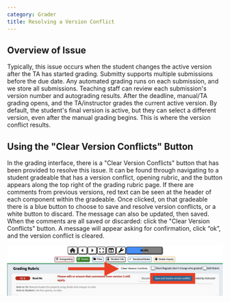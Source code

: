 ```yaml
---
category: Grader
title: Resolving a Version Conflict
---
```


## Overview of Issue

Typically, this issue occurs when the student changes the active version after the TA has started grading. Submitty supports multiple submissions before the due date. Any automated grading runs on each submission, and we store all submissions. Teaching staff can review each submission's version number and autograding results. After the deadline, manual/TA grading opens, and the TA/instructor grades the current active version. By default, the student's final version is active, but they can select a different version, even after the manual grading begins. This is where the version conflict results.


## Using the "Clear Version Conflicts" Button

In the grading interface, there is a "Clear Version Conflicts" button that has been provided to resolve this issue. It can be found through navigating to a student gradeable that has a version conflict, opening rubric, and the button appears along the top right of the grading rubric page. If there are comments from previous versions, red text can be seen at the header of each component within the gradeable. Once clicked, on that gradeable there is a blue button to choose to save and resolve version conflicts, or a white button to discard. The message can also be updated, then saved. When the comments are all saved or discarded: click the "Clear Version Conflicts" button. A message will appear asking for confirmation, click “ok”, and the version conflict is cleared. 

![](/images/ta_grading/version_conflict.png)

